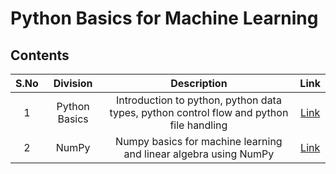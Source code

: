 # Python Basics for Machine Learning

## Contents

| S.No |  Division                             | Description                                                          | Link           |
|:----:|    :------------:                        |     :--------------:                                                   |    :--------:        |
|1| Python Basics | Introduction to python, python data types, python control flow and python file handling | [Link](https://github.com/rbg-research/AI-Training/tree/main/python/python-basics) |
|2| NumPy | Numpy basics for machine learning and linear algebra using NumPy | [Link](https://github.com/rbg-research/AI-Training/tree/main/python/NumPy) |

